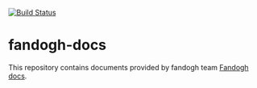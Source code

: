[![Build Status](https://travis-ci.org/fandoghpaas/fandogh-docs.svg?branch=master)](https://travis-ci.org/fandoghpaas/fandogh-docs)

# fandogh-docs
This repository contains documents provided by fandogh team [Fandogh docs](http://docs.fandogh.cloud/).
